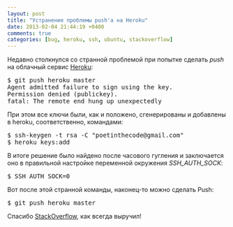 ```yaml
---
layout: post
title: "Устранение проблемы push'а на Heroku"
date: 2013-02-04 21:44:19 +0400
comments: true
categories: [bug, heroku, ssh, ubuntu, stackoverflow]
---
```


Недавно столкнулся со странной проблемой при попытке сделать <em>push</em> на облачный сервис [Heroku](https://www.heroku.com):

<pre>
$ git push heroku master
Agent admitted failure to sign using the key.
Permission denied (publickey).
fatal: The remote end hung up unexpectedly
</pre>

<!-- more -->

<p>
	При этом все ключи были, как и положено, сгенерированы и добавлены в heroku, соответственно, командами:</p>

<pre>
$ ssh-keygen -t rsa -C "poetinthecode@gmail.com"
$ heroku keys:add
</pre>

<p>
	В итоге решение было найдено после часового гугления и заключается оно в правильной настройке переменной окружения <em>SSH_AUTH_SOCK</em>:</p>

<pre>
$ SSH_AUTH_SOCK=0
</pre>
<p>
	Вот после этой странной команды, наконец-то можно сделать Push:</p>
<pre>
$ git push heroku master
</pre>
<p>
	Спасибо <a href="http://stackoverflow.com/a/6075594/1655801">StackOverflow</a>, как всегда выручил!</p>

